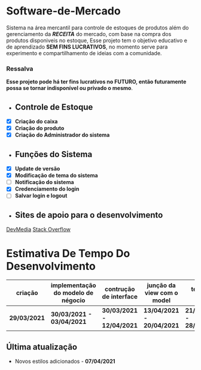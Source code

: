 # Software-de-Mercado
Sistema na área mercantil para controle de estoques de produtos além do gerenciamento da ***RECEITA*** do mercado, com base na compra dos produtos disponiveis no estoque, Esse projeto tem o objetivo educativo e de aprendizado **SEM FINS LUCRATIVOS**, no momento serve para experimento e compartilhamento de ideias com a comunidade.
### Ressalva
**Esse projeto pode há ter fins lucrativos no FUTURO, então futuramente possa se tornar indisponível ou privado o mesmo**.
- ## Controle de Estoque
- [x] **Criação do caixa**
- [x] **Criação do produto**
- [x] **Criação do Administrador do sistema**
- ## Funções do Sistema
- [x] **Update de versão**
- [x] **Modificação de tema do sistema**
- [ ] **Notificação do sistema**
- [x] **Credenciamento do login**
- [ ] **Salvar login e logout**
- ## Sites de apoio para o desenvolvimento
[DevMedia](https://www.devmedia.com.br/)
[Stack Overflow](https://pt.stackoverflow.com/)
# Estimativa De Tempo Do Desenvolvimento
|criação|implementação do modelo de négocio|contrução de interface|junção da view com o model|teste de erros|termino do programa|
|-------|----------------------------------|----------------------|--------------------------|--------------|-------------------|
|**29/03/2021**|**30/03/2021 - 03/04/2021**|**30/03/2021 - 12/04/2021**|**13/04/2021 - 20/04/2021**|**21/04/2021 - 28/04/2021**|**30/04/2021**|
## Última atualização
- Novos estilos adicionados - **07/04/2021**
